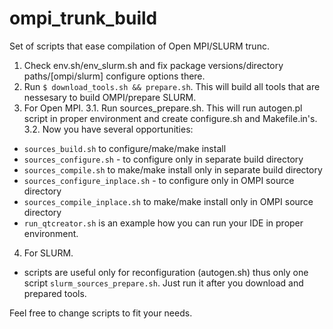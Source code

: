 ompi_trunk_build
================

Set of scripts that ease compilation of Open MPI/SLURM trunc.

1. Check env.sh/env_slurm.sh and fix package versions/directory paths/[ompi/slurm] configure options there.
2. Run `$ download_tools.sh && prepare.sh`. This will build all tools that are nessesary to build OMPI/prepare SLURM.
3. For Open MPI.
3.1. Run sources_prepare.sh. This will run autogen.pl script in proper environment and create configure.sh and Makefile.in's.
3.2. Now you have several opportunities:
 - `sources_build.sh` to configure/make/make install
 - `sources_configure.sh` - to configure only in separate build directory
 - `sources_compile.sh` to make/make install only in separate build directory
 - `sources_configure_inplace.sh` - to configure only in OMPI source directory
 - `sources_compile_inplace.sh` to make/make install only in OMPI source directory
 - `run_qtcreator.sh` is an example how you can run your IDE in proper environment.
4. For SLURM.
 - scripts are useful only for reconfiguration (autogen.sh) thus only one script `slurm_sources_prepare.sh`. Just run it after you download and prepared tools.

Feel free to change scripts to fit your needs.
